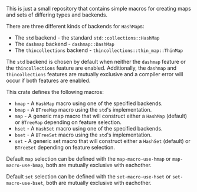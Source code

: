 This is just a small repository that contains simple macros for creating maps
and sets of differing types and backends.

There are three different kinds of backends for `HashMap`s:

- The `std` backend - the standard `std::collections::HashMap`
- The `dashmap` backend - `dashmap::DashMap`
- The `thincollections` backend - `thincollections::thin_map::ThinMap`

The `std` backend is chosen by default when neither the `dashmap` feature or
the `thincollections` feature are enabled. Additionally, the `dashmap` and
`thincollections` features are mutually exclusive and a compiler error will
occur if both features are enabled.

This crate defines the following macros:

- `hmap` - A `HashMap` macro using one of the specified backends.
- `bmap` - A `BTreeMap` macro using the `std`'s implementation.
- `map` - A generic map macro that will construct either a `HashMap` (default)
  or `BTreeMap` depending on feature selection.
- `hset` - A `HashSet` macro using one of the specified backends.
- `bset` - A `BTreeSet` macro using the `std`'s implementation.
- `set` - A generic set macro that will construct either a `HashSet` (default)
  or `BTreeSet` depending on feature selection.

Default `map` selection can be defined with the `map-macro-use-hmap` or
`map-macro-use-bmap`, both are mutually exclusive with eachother.

Default `set` selection can be defined with the `set-macro-use-hset` or
`set-macro-use-bset`, both are mutually exclusive with eachother.
